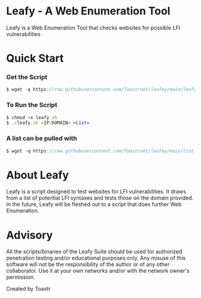 # Leafy - A Web Enumeration Tool

Leafy is a Web Enumeration Tool that checks websites for possible LFI vulnerabilities

# Quick Start

### Get the Script

```jsx
$ wget -q https://raw.githubusercontent.com/Toastrnet/leafey/main/leafy.sh 
```

### To Run the Script

```jsx
$ chmod +x leafy.sh
$ ./leafy.sh <IP/DOMAIN> <List>
```

### A list can be pulled with

```jsx
$ wget -q https://raw.githubusercontent.com/Toastrnet/leafey/main/list
```

# About Leafy

Leafy is a script designed to test websites for LFI vulnerabilities. It draws from a list of potential LFI syntaxes and tests those on the domain provided. In the future, Leafy will be fleshed out to a script that does further Web Enumeration.

# Advisory

All the scripts/binaries of the Leafy Suite should be used for authorized penetration testing and/or educational purposes only. Any misuse of this software will not be the responsibility of the author or of any other collaborator. Use it at your own networks and/or with the network owner's permission.

Created by Toastr